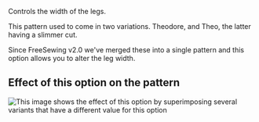Controls the width of the legs.

<Note>

This pattern used to come in two variations. Theodore, and Theo, the latter having
a slimmer cut.

Since FreeSewing v2.0 we've merged these into a single pattern and this option
allows you to alter the leg width.

</Note>

## Effect of this option on the pattern

![This image shows the effect of this option by superimposing several variants that have a different value for this option](theo\_legwidth\_sample.svg "Effect of this option on the pattern")
